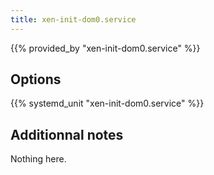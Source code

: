 ```yaml
---
title: xen-init-dom0.service
---
```


{{% provided_by "xen-init-dom0.service" %}}

## Options

{{% systemd_unit "xen-init-dom0.service" %}}

## Additionnal notes

Nothing here.